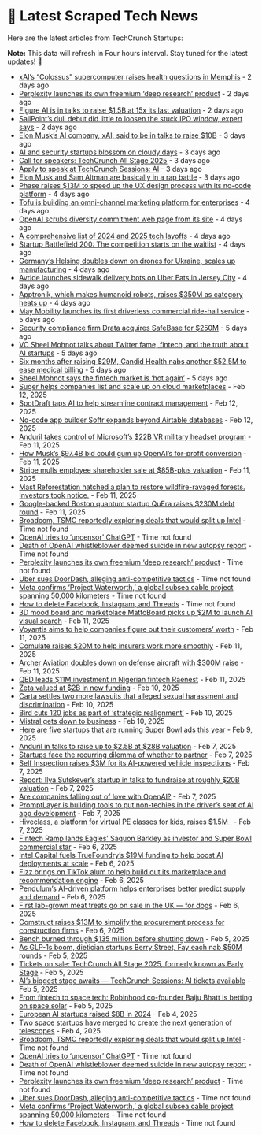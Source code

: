 
# 📰 Latest Scraped Tech News

Here are the latest articles from TechCrunch Startups:

**Note:** This data will refresh in Four hours interval. Stay tuned for the latest updates! 🔄
- [xAI’s “Colossus” supercomputer raises health questions in Memphis](https://techcrunch.com/2025/02/15/xais-colossus-supercomputer-raises-health-questions-in-memphis/) - 2 days ago
- [Perplexity launches its own freemium ‘deep research’ product](https://techcrunch.com/2025/02/15/perplexity-launches-its-own-freemium-deep-research-product/) - 2 days ago
- [Figure AI is in talks to raise $1.5B at 15x its last valuation](https://techcrunch.com/2025/02/14/figure-ai-is-in-talks-to-raise-1-5b-at-15x-its-last-valuation/) - 2 days ago
- [SailPoint’s dull debut did little to loosen the stuck IPO window, expert says](https://techcrunch.com/2025/02/14/sailpoints-dull-debut-did-little-to-loosen-the-stuck-ipo-window-expert-says/) - 2 days ago
- [Elon Musk’s AI company, xAI, said to be in talks to raise $10B](https://techcrunch.com/2025/02/14/elon-musks-ai-company-xai-said-to-be-in-talks-to-raise-10b/) - 3 days ago
- [AI and security startups blossom on cloudy days](https://techcrunch.com/2025/02/14/ai-and-security-startups-blossom-on-cloudy-days/) - 3 days ago
- [Call for speakers: TechCrunch All Stage 2025](https://techcrunch.com/2025/02/14/call-for-speakers-techcrunch-all-stage-2025/) - 3 days ago
- [Apply to speak at TechCrunch Sessions: AI](https://techcrunch.com/2025/02/14/apply-to-speak-at-techcrunch-sessions-ai/) - 3 days ago
- [Elon Musk and Sam Altman are basically in a rap battle](https://techcrunch.com/podcast/elon-musk-and-sam-altman-are-basically-in-a-rap-battle/) - 3 days ago
- [Phase raises $13M to speed up the UX design process with its no-code platform](https://techcrunch.com/2025/02/13/phase-raises-13m-launches-its-no-code-platform-out-of-beta-to-challenge-figma/) - 4 days ago
- [Tofu is building an omni-channel marketing platform for enterprises](https://techcrunch.com/2025/02/13/tofu-is-building-a-omni-channel-marketing-platform-for-enterprises/) - 4 days ago
- [OpenAI scrubs diversity commitment web page from its site](https://techcrunch.com/2025/02/13/openai-scrubs-diversity-commitment-web-page-from-its-site/) - 4 days ago
- [A comprehensive list of 2024 and 2025 tech layoffs](https://techcrunch.com/2025/02/13/tech-layoffs-2024-list/) - 4 days ago
- [Startup Battlefield 200: The competition starts on the waitlist](https://techcrunch.com/2025/02/13/startup-battlefield-200-the-competition-starts-on-the-waitlist/) - 4 days ago
- [Germany’s Helsing doubles down on drones for Ukraine, scales up manufacturing](https://techcrunch.com/2025/02/13/germanys-helsing-doubles-down-on-drones-for-ukraine-scales-up-manufacturing/) - 4 days ago
- [Avride launches sidewalk delivery bots on Uber Eats in Jersey City](https://techcrunch.com/2025/02/13/avride-launches-sidewalk-delivery-bots-on-uber-eats-in-jersey-city/) - 4 days ago
- [Apptronik, which makes humanoid robots, raises $350M as category heats up](https://techcrunch.com/2025/02/13/apptronik-raises-350m-to-build-humanoid-robots-with-help-from-google/) - 4 days ago
- [May Mobility launches its first driverless commercial ride-hail service](https://techcrunch.com/2025/02/12/may-mobility-launches-its-first-driverless-commercial-ride-hail-service/) - 5 days ago
- [Security compliance firm Drata acquires SafeBase for $250M](https://techcrunch.com/2025/02/12/security-compliance-firm-drata-acquires-safebase-for-250m/) - 5 days ago
- [VC Sheel Mohnot talks about Twitter fame, fintech, and the truth about AI startups](https://techcrunch.com/2025/02/12/vc-sheel-mohnot-talks-about-twitter-fame-fintech-and-the-truth-about-ai-startups/) - 5 days ago
- [Six months after raising $29M, Candid Health nabs another $52.5M to ease medical billing](https://techcrunch.com/2025/02/12/six-months-after-raising-29m-candid-health-nabs-another-52-5m-to-ease-medical-billing/) - 5 days ago
- [Sheel Mohnot says the fintech market is ‘hot again’](https://techcrunch.com/podcast/sheel-mohnot-says-the-fintech-market-is-hot-again/) - 5 days ago
- [Suger helps companies list and scale up on cloud marketplaces](https://techcrunch.com/2025/02/12/suger-helps-companies-list-and-scale-up-on-cloud-marketplaces/) - Feb 12, 2025
- [SpotDraft taps AI to help streamline contract management](https://techcrunch.com/2025/02/12/spotdraft-taps-ai-to-help-streamline-contract-management/) - Feb 12, 2025
- [No-code app builder Softr expands beyond Airtable databases](https://techcrunch.com/2025/02/12/no-code-app-builder-softr-expands-beyond-airtable-databases/) - Feb 12, 2025
- [Anduril takes control of Microsoft’s $22B VR military headset program](https://techcrunch.com/2025/02/11/anduril-takes-control-of-microsofts-22b-vr-military-headset-program/) - Feb 11, 2025
- [How Musk’s $97.4B bid could gum up OpenAI’s for-profit conversion](https://techcrunch.com/2025/02/11/how-musks-97-4b-bid-could-gum-up-openais-for-profit-conversion/) - Feb 11, 2025
- [Stripe mulls employee shareholder sale at $85B-plus valuation](https://techcrunch.com/2025/02/11/stripe-mulls-employee-shareholder-sale-at-85b-plus-valuation/) - Feb 11, 2025
- [Mast Reforestation hatched a plan to restore wildfire-ravaged forests. Investors took notice.](https://techcrunch.com/2025/02/11/mast-reforestation-hatched-a-plan-to-restore-wildfire-ravaged-forests-investors-took-notice/) - Feb 11, 2025
- [Google-backed Boston quantum startup QuEra raises $230M debt round](https://techcrunch.com/2025/02/11/google-leads-230m-convertible-note-for-boston-quantum-computing-startup-quera/) - Feb 11, 2025
- [Broadcom, TSMC reportedly exploring deals that would split up Intel](https://techcrunch.com/2025/02/16/broadcom-tsmc-reportedly-exploring-deals-that-would-split-up-intel/) - Time not found
- [OpenAI tries to ‘uncensor’ ChatGPT](https://techcrunch.com/2025/02/16/openai-tries-to-uncensor-chatgpt/) - Time not found
- [Death of OpenAI whistleblower deemed suicide in new autopsy report](https://techcrunch.com/2025/02/15/death-of-openai-whistleblower-deemed-suicide-in-new-autopsy-report/) - Time not found
- [Perplexity launches its own freemium ‘deep research’ product](https://techcrunch.com/2025/02/15/perplexity-launches-its-own-freemium-deep-research-product/) - Time not found
- [Uber sues DoorDash, alleging anti-competitive tactics](https://techcrunch.com/2025/02/14/uber-sues-doordash-alleging-anti-competitive-tactics/) - Time not found
- [Meta confirms ‘Project Waterworth,’ a global subsea cable project spanning 50,000 kilometers](https://techcrunch.com/2025/02/14/meta-confirms-project-waterworth-a-global-subsea-cable-project-spanning-50000km/) - Time not found
- [How to delete Facebook, Instagram, and Threads](https://techcrunch.com/2025/02/11/how-to-delete-facebook-instagram-and-threads/) - Time not found
- [3D mood board and marketplace MattoBoard picks up $2M to launch AI visual search](https://techcrunch.com/2025/02/11/mattoboard-picks-up-2m-to-bring-ai-visual-search-to-its-3d-mood-board-for-designers/) - Feb 11, 2025
- [Voyantis aims to help companies figure out their customers’ worth](https://techcrunch.com/2025/02/11/voyantis-aims-to-help-companies-figure-out-their-customers-worth/) - Feb 11, 2025
- [Comulate raises $20M to help insurers work more smoothly](https://techcrunch.com/2025/02/11/insurance-cos-stand-to-lose-billions-from-disasters-like-the-la-fires-comulate-raises-20m-to-build-tech-to-help-them-work-more-smoothly/) - Feb 11, 2025
- [Archer Aviation doubles down on defense aircraft with $300M raise](https://techcrunch.com/2025/02/11/archer-aviation-doubles-down-on-defense-aircraft-with-fresh-300m/) - Feb 11, 2025
- [QED leads $11M investment in Nigerian fintech Raenest](https://techcrunch.com/2025/02/11/qed-leads-11m-investment-in-nigerian-fintech-raenest/) - Feb 11, 2025
- [Zeta valued at $2B in new funding](https://techcrunch.com/2025/02/10/zeta-valued-at-2b-in-new-funding/) - Feb 10, 2025
- [Carta settles two more lawsuits that alleged sexual harassment and discrimination](https://techcrunch.com/2025/02/10/carta-settles-two-more-lawsuits-that-alleged-sexual-harassment-and-discrimination/) - Feb 10, 2025
- [Bird cuts 120 jobs as part of ‘strategic realignment’](https://techcrunch.com/2025/02/10/bird-cuts-120-jobs-as-part-of-strategic-realignment/) - Feb 10, 2025
- [Mistral gets down to business](https://techcrunch.com/2025/02/10/mistral-gets-down-to-business/) - Feb 10, 2025
- [Here are five startups that are running Super Bowl ads this year](https://techcrunch.com/2025/02/09/here-are-five-startups-that-are-running-super-bowl-ads-this-year/) - Feb 9, 2025
- [Anduril in talks to raise up to $2.5B at $28B valuation](https://techcrunch.com/2025/02/07/anduril-in-talks-to-raise-up-to-2-5b-at-28b-valuation/) - Feb 7, 2025
- [Startups face the recurring dilemma of whether to partner](https://techcrunch.com/2025/02/07/startups-face-the-recurring-dilemma-of-partnering-or-not/) - Feb 7, 2025
- [Self Inspection raises $3M for its AI-powered vehicle inspections](https://techcrunch.com/2025/02/07/self-inspection-raises-3m-for-its-ai-powered-vehicle-inspections/) - Feb 7, 2025
- [Report: Ilya Sutskever’s startup in talks to fundraise at roughly $20B valuation](https://techcrunch.com/2025/02/07/report-ilya-sutskevers-startup-in-talks-to-fundraise-at-roughly-20b-valuation/) - Feb 7, 2025
- [Are companies falling out of love with OpenAI?](https://techcrunch.com/podcast/are-companies-falling-out-of-love-with-openai/) - Feb 7, 2025
- [PromptLayer is building tools to put non-techies in the driver’s seat of AI app development](https://techcrunch.com/2025/02/07/promptlayer-is-building-tools-to-put-non-techies-in-the-drivers-seat-of-ai-app-development/) - Feb 7, 2025
- [Hiveclass, a platform for virtual PE classes for kids, raises $1.5M  ](https://techcrunch.com/2025/02/07/hiveclass-a-platform-for-virtual-pe-classes-for-kids-raises-1-5m/) - Feb 7, 2025
- [Fintech Ramp lands Eagles’ Saquon Barkley as investor and Super Bowl commercial star](https://techcrunch.com/2025/02/06/fintech-ramp-lands-eagles-saquon-barkley-as-investor-and-super-bowl-commercial-star/) - Feb 6, 2025
- [Intel Capital fuels TrueFoundry’s $19M funding to help boost AI deployments at scale](https://techcrunch.com/2025/02/06/intel-capital-fuels-truefoundrys-19m-funding-to-help-boost-ai-deployments-at-scale/) - Feb 6, 2025
- [Fizz brings on TikTok alum to help build out its marketplace and recommendation engine](https://techcrunch.com/2025/02/06/fizz-brings-on-tiktok-alum-to-help-build-out-its-marketplace-and-recommendation-engine/) - Feb 6, 2025
- [Pendulum’s AI-driven platform helps enterprises better predict supply and demand](https://techcrunch.com/2025/02/06/pendulums-ai-driven-platform-helps-enterprises-better-predict-supply-and-demand/) - Feb 6, 2025
- [First lab-grown meat treats go on sale in the UK — for dogs](https://techcrunch.com/2025/02/06/first-lab-grown-meat-treats-go-on-sale-in-the-uk-for-dogs/) - Feb 6, 2025
- [Comstruct raises $13M to simplify the procurement process for construction firms](https://techcrunch.com/2025/02/06/comstruct-a-platform-to-digitize-the-construction-industry-raises-135-million/) - Feb 6, 2025
- [Bench burned through $135 million before shutting down](https://techcrunch.com/2025/02/05/bench-burned-through-135-million-before-shutting-down/) - Feb 5, 2025
- [As GLP-1s boom, dietician startups Berry Street, Fay each nab $50M rounds](https://techcrunch.com/2025/02/05/as-glp1s-boom-dietician-startups-berry-street-fay-each-nab-50m-rounds/) - Feb 5, 2025
- [Tickets on sale: TechCrunch All Stage 2025, formerly known as Early Stage](https://techcrunch.com/2025/02/05/tickets-on-sale-techcrunch-all-stage-2025-formerly-known-as-early-stage/) - Feb 5, 2025
- [AI’s biggest stage awaits — TechCrunch Sessions: AI tickets available](https://techcrunch.com/2025/02/05/ais-biggest-stage-awaits-techcrunch-sessions-ai-tickets-available/) - Feb 5, 2025
- [From fintech to space tech: Robinhood co-founder Baiju Bhatt is betting on space solar](https://techcrunch.com/podcast/from-fintech-to-space-tech-robinhood-co-founder-baiju-bhatt-is-betting-on-space-solar/) - Feb 5, 2025
- [European AI startups raised $8B in 2024](https://techcrunch.com/2025/02/04/european-ai-startups-raised-8-billion-in-2024/) - Feb 4, 2025
- [Two space startups have merged to create the next generation of telescopes](https://techcrunch.com/2025/02/04/two-space-startups-have-merged-to-create-the-next-generation-of-telescopes/) - Feb 4, 2025
- [Broadcom, TSMC reportedly exploring deals that would split up Intel](https://techcrunch.com/2025/02/16/broadcom-tsmc-reportedly-exploring-deals-that-would-split-up-intel/) - Time not found
- [OpenAI tries to ‘uncensor’ ChatGPT](https://techcrunch.com/2025/02/16/openai-tries-to-uncensor-chatgpt/) - Time not found
- [Death of OpenAI whistleblower deemed suicide in new autopsy report](https://techcrunch.com/2025/02/15/death-of-openai-whistleblower-deemed-suicide-in-new-autopsy-report/) - Time not found
- [Perplexity launches its own freemium ‘deep research’ product](https://techcrunch.com/2025/02/15/perplexity-launches-its-own-freemium-deep-research-product/) - Time not found
- [Uber sues DoorDash, alleging anti-competitive tactics](https://techcrunch.com/2025/02/14/uber-sues-doordash-alleging-anti-competitive-tactics/) - Time not found
- [Meta confirms ‘Project Waterworth,’ a global subsea cable project spanning 50,000 kilometers](https://techcrunch.com/2025/02/14/meta-confirms-project-waterworth-a-global-subsea-cable-project-spanning-50000km/) - Time not found
- [How to delete Facebook, Instagram, and Threads](https://techcrunch.com/2025/02/11/how-to-delete-facebook-instagram-and-threads/) - Time not found